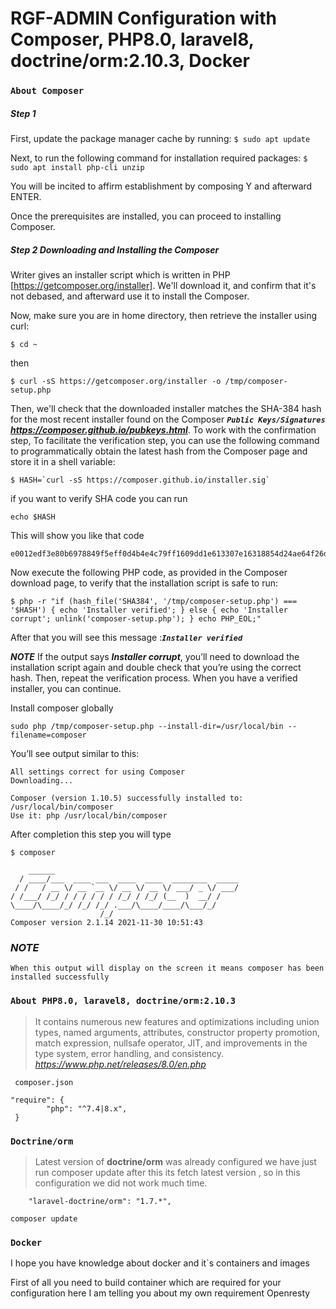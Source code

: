 # RGF-ADMIN Configuration with Composer, PHP8.0, laravel8, doctrine/orm:2.10.3, Docker   
### ``` About Composer ```

##### Step 1

First, update the package manager cache by running:
``` $ sudo apt update ```

Next, to run the following command for installation required packages:
``` $ sudo apt install php-cli unzip ```

You will be incited to affirm establishment by composing Y and afterward ENTER.

Once the prerequisites are installed, you can proceed to installing Composer.

##### Step 2 Downloading and Installing the Composer
Writer gives an installer script which is written in PHP [https://getcomposer.org/installer]. 
We'll download it, and confirm that it's not debased, and afterward use it to install the Composer.

Now, make sure you are in home directory, then retrieve the installer using curl:
``` 
$ cd ~

```
then
```
$ curl -sS https://getcomposer.org/installer -o /tmp/composer-setup.php

```

Then, we'll check that the downloaded installer matches the SHA-384 hash for the most recent installer found on the Composer ***`Public Keys/Signatures`*** ***https://composer.github.io/pubkeys.html***. To work with the confirmation step, To facilitate the verification step, you can use the following command to programmatically obtain the latest hash from the Composer page and store it in a shell variable:
```
$ HASH=`curl -sS https://composer.github.io/installer.sig`
```
if you want to verify SHA code you can run
```
echo $HASH
```
This will show you like that code 
```
e0012edf3e80b6978849f5eff0d4b4e4c79ff1609dd1e613307e16318854d24ae64f26d17af3ef0bf7cfb710ca74755a 
```

Now execute the following PHP code, as provided in the Composer download page, to verify that the installation script is safe to run:
``` 
$ php -r "if (hash_file('SHA384', '/tmp/composer-setup.php') === '$HASH') { echo 'Installer verified'; } else { echo 'Installer corrupt'; unlink('composer-setup.php'); } echo PHP_EOL;" 
```

After that you will see this message :***```Installer verified```***

***NOTE***
If the output says _***Installer corrupt***_, you’ll need to download the installation script again and double check that you’re using the correct hash. Then, repeat the verification process. When you have a verified installer, you can continue.

Install composer globally
``` 
sudo php /tmp/composer-setup.php --install-dir=/usr/local/bin --filename=composer
```

You’ll see output similar to this:
```
All settings correct for using Composer
Downloading...

Composer (version 1.10.5) successfully installed to: /usr/local/bin/composer
Use it: php /usr/local/bin/composer
```

After completion this step you will type 
```
$ composer
 
    ______
  / ____/___  ____ ___  ____  ____  ________  _____
 / /   / __ \/ __ `__ \/ __ \/ __ \/ ___/ _ \/ ___/
/ /___/ /_/ / / / / / / /_/ / /_/ (__  )  __/ /
\____/\____/_/ /_/ /_/ .___/\____/____/\___/_/
                    /_/
Composer version 2.1.14 2021-11-30 10:51:43
```
### ***NOTE***
``` 
When this output will display on the screen it means composer has been installed successfully 
```

### ``` About PHP8.0, laravel8, doctrine/orm:2.10.3 ```

> It contains numerous new features and optimizations including  union types, named arguments, attributes, constructor property promotion, match expression, nullsafe operator, JIT, and improvements in the type system, error handling, and consistency. 
_https://www.php.net/releases/8.0/en.php_



` composer.json` 
``` 
"require": {
        "php": "^7.4|8.x",
 }

```

### ``` Doctrine/orm ```

> Latest version of  __doctrine/orm__ was already configured we have just run composer update after this its fetch latest version , so in this configuration we did not work much time.

``` 
    "laravel-doctrine/orm": "1.7.*",
```
``` composer update ```



### ``` Docker ``` 
I hope you have knowledge about docker and it`s containers and images 

First of all you need to build container which are required for your configuration 
here I am telling you about my own requirement 
Openresty








